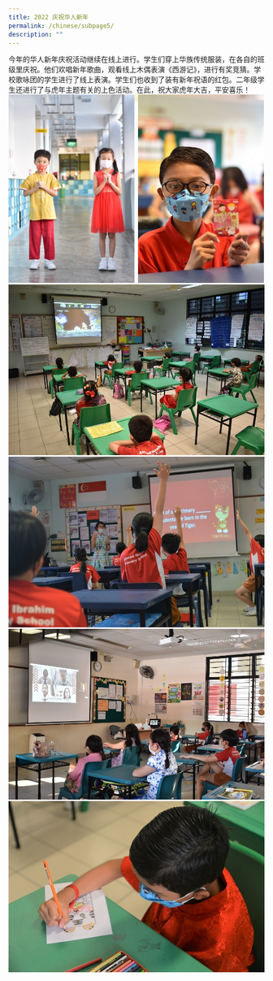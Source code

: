 ```yaml
---
title: 2022 庆祝华人新年
permalink: /chinese/subpage5/
description: ""
---
```

今年的华人新年庆祝活动继续在线上进行。学生们穿上华族传统服装，在各自的班级里庆祝。他们欢唱新年歌曲，观看线上木偶表演《西游记》，进行有奖竞猜。学校歌咏团的学生进行了线上表演。学生们也收到了装有新年祝语的红包。二年级学生还进行了与虎年主题有关的上色活动。在此，祝大家虎年大吉，平安喜乐！
<img src="/images/accordion1-1.png" alt="2022 庆祝华人新年">
<img src="/images/accordion1-2.jpg" alt="2022 庆祝华人新年">
<img src="/images/accordion1-3.jpg" alt="2022 庆祝华人新年">
<img src="/images/accordion1-4.jpg" alt="2022 庆祝华人新年">
<img src="/images/accordion1-5.jpg" alt="2022 庆祝华人新年">